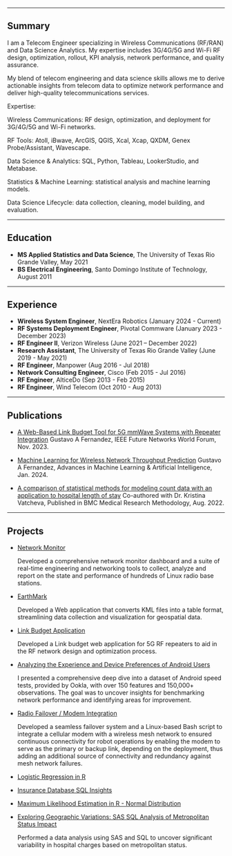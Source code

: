 

---
## Summary

I am a Telecom Engineer specializing in Wireless Communications (RF/RAN) and Data Science Analytics. My expertise includes 3G/4G/5G and Wi-Fi RF design, optimization, rollout, KPI analysis, network performance, and quality assurance. 

My blend of telecom engineering and data science skills allows me to derive actionable insights from telecom data to optimize network performance and deliver high-quality telecommunications services.

Expertise:

Wireless Communications: RF design, optimization, and deployment for 3G/4G/5G and Wi-Fi networks.

RF Tools: Atoll, iBwave, ArcGIS, QGIS, Xcal, Xcap, QXDM, Genex Probe/Assistant, Wavescape.

Data Science & Analytics:  SQL, Python, Tableau, LookerStudio, and Metabase.

Statistics & Machine Learning: statistical analysis and machine learning models.

Data Science Lifecycle: data collection, cleaning, model building, and evaluation.

---
## Education

- **MS Applied Statistics and Data Science**, The University of Texas Rio Grande Valley, May 2021
- **BS Electrical Engineering**, Santo Domingo Institute of Technology, August 2011

---

## Experience

- **Wireless System Engineer**, NextEra Robotics (January 2024 - Current)
- **RF Systems Deployment Engineer**, Pivotal Commware (January 2023 - December 2023)  
- **RF Engineer II**, Verizon Wireless (June 2021 – December 2022)
- **Research Assistant**, The University of Texas Rio Grande Valley (June 2019 - May 2021)
- **RF Engineer**, Manpower (Aug 2016 - Jul 2018)
- **Network Consulting Engineer**, Cisco (Feb 2015 - Jul 2016)
- **RF Engineer**, AlticeDo (Sep 2013 - Feb 2015)
- **RF Engineer**, Wind Telecom (Oct 2010 - Aug 2013)




---


## Publications

- [A Web-Based Link Budget Tool for 5G mmWave Systems with Repeater Integration](https://ieeexplore.ieee.org/abstract/document/10520341) Gustavo A Fernandez, IEEE Future Networks World Forum, Nov. 2023.
  
- [Machine Learning for Wireless Network Throughput Prediction](https://www.opastpublishers.com/open-access-articles/machine-learning-for-wireless-network-throughput-prediction.pdf) Gustavo A Fernandez, Advances in Machine Learning & Artificial Intelligence, Jan. 2024. 

- [A comparison of statistical methods for modeling count data with an application to hospital length of stay](https://link.springer.com/article/10.1186/s12874-022-01685-8) Co-authored with Dr. Kristina Vatcheva, Published in BMC Medical Research Methodology, Aug. 2022.

---

## Projects

- [Network Monitor](https://github.com/gustavofernandezlembert/Gustavo-Fernandez/blob/17aac681d5e57f8a830adc1da856b50aa5961f62/Screen%20Shot%202024-12-26%20at%204.24.07%20PM.png)
  
  Developed a comprehensive network monitor dashboard and a suite of real-time engineering and networking tools to collect, analyze and report on the state and performance of hundreds 
  of Linux radio base stations.
  
- [EarthMark](https://github.com/gustavofernandezlembert/Placemarks.KML_TO_HTML)
  
  Developed a Web application that converts KML files into a table format, streamlining data collection and visualization for geospatial data.

- [Link Budget Application](https://nrboostlinkbudget.wn.r.appspot.com/)
  
  Developed a Link budget web application for 5G RF repeaters to aid in the RF network design and optimization process.

- [Analyzing the Experience and Device Preferences of Android Users](https://github.com/gustavofernandezlembert/Gustavo-Fernandez/tree/master/ookla)

  I presented a comprehensive deep dive into a dataset of Android speed tests, provided by Ookla, with over 150 features and 150,000+ observations. 
  The goal was to uncover insights for benchmarking network performance and identifying areas for improvement.

- [Radio Failover / Modem Integration](https://github.com/gustavofernandezlembert/Gustavo-Fernandez/blob/09d22eb7eb97bd0065c02bdb97e3e69e935ab91b/Screen%20Shot%202024-12-26%20at%204.32.23%20PM.png)
  
  Developed a seamless failover system and a Linux-based Bash script to integrate a cellular modem with a wireless mesh network to ensured continuous connectivity for robot operations by enabling the modem to serve as the primary or backup link,   depending on the deployment, thus adding an additional source of connectivity and redundancy against mesh network failures.
  
- [Logistic Regression in R](https://github.com/gustavofernandezlembert/Gustavo-Fernandez/blob/master/Heart.pdf)

- [Insurance Database SQL Insights](https://github.com/gustavofernandezlembert/Example_of_SQL_Queries)

- [Maximum Likelihood Estimation in R - Normal Distribution](https://gustavofernandezlembert.github.io/Maximum-Likelihood/)


- [Exploring Geographic Variations: SAS SQL Analysis of Metropolitan Status Impact](https://github.com/gustavofernandezlembert/Medicare-Hospital-Charges-/tree/main)

  Performed a data analysis using SAS and SQL to uncover significant variability in hospital charges based on metropolitan status.



  
